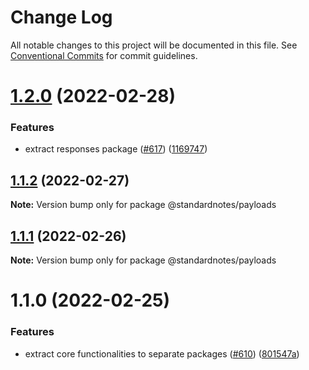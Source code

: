 # Change Log

All notable changes to this project will be documented in this file.
See [Conventional Commits](https://conventionalcommits.org) for commit guidelines.

# [1.2.0](https://github.com/standardnotes/snjs/compare/@standardnotes/payloads@1.1.2...@standardnotes/payloads@1.2.0) (2022-02-28)


### Features

* extract responses package ([#617](https://github.com/standardnotes/snjs/issues/617)) ([1169747](https://github.com/standardnotes/snjs/commit/11697471052f94b37202df7fb560a79c5d65d573))





## [1.1.2](https://github.com/standardnotes/snjs/compare/@standardnotes/payloads@1.1.1...@standardnotes/payloads@1.1.2) (2022-02-27)

**Note:** Version bump only for package @standardnotes/payloads





## [1.1.1](https://github.com/standardnotes/snjs/compare/@standardnotes/payloads@1.1.0...@standardnotes/payloads@1.1.1) (2022-02-26)

**Note:** Version bump only for package @standardnotes/payloads





# 1.1.0 (2022-02-25)


### Features

* extract core functionalities to separate packages ([#610](https://github.com/standardnotes/snjs/issues/610)) ([801547a](https://github.com/standardnotes/snjs/commit/801547a71614ad51a92fb249eaa184ed46a44aac))

